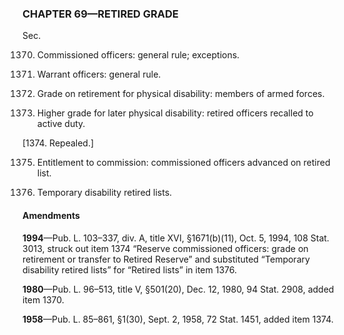 ### **CHAPTER 69—RETIRED GRADE** ###

Sec.

1370. Commissioned officers: general rule; exceptions.

1371. Warrant officers: general rule.

1372. Grade on retirement for physical disability: members of armed forces.

1373. Higher grade for later physical disability: retired officers recalled to active duty.

[1374. Repealed.]

1375. Entitlement to commission: commissioned officers advanced on retired list.

1376. Temporary disability retired lists.

#### Amendments ####

**1994**—Pub. L. 103–337, div. A, title XVI, §1671(b)(11), Oct. 5, 1994, 108 Stat. 3013, struck out item 1374 “Reserve commissioned officers: grade on retirement or transfer to Retired Reserve” and substituted “Temporary disability retired lists” for “Retired lists” in item 1376.

**1980**—Pub. L. 96–513, title V, §501(20), Dec. 12, 1980, 94 Stat. 2908, added item 1370.

**1958**—Pub. L. 85–861, §1(30), Sept. 2, 1958, 72 Stat. 1451, added item 1374.